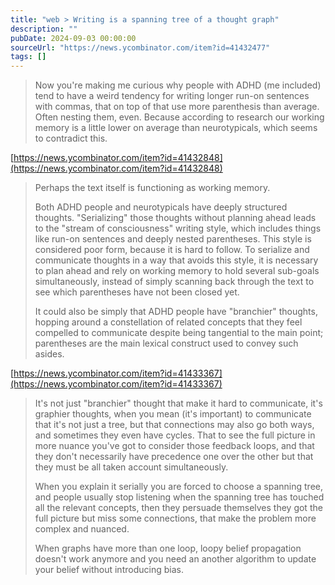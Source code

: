 ```yaml
---
title: "web > Writing is a spanning tree of a thought graph"
description: ""
pubDate: 2024-09-03 00:00:00
sourceUrl: "https://news.ycombinator.com/item?id=41432477"
tags: []
---
```


> Now you're making me curious why people with ADHD (me included) tend to have a weird tendency for writing longer run-on sentences with commas, that on top of that use more parenthesis than average. Often nesting them, even. Because according to research our working memory is a little lower on average than neurotypicals, which seems to contradict this.

[https://news.ycombinator.com/item?id=41432848](https://news.ycombinator.com/item?id=41432848)

> Perhaps the text itself is functioning as working memory.
> 
> Both ADHD people and neurotypicals have deeply structured thoughts. "Serializing" those thoughts without planning ahead leads to the "stream of consciousness" writing style, which includes things like run-on sentences and deeply nested parentheses. This style is considered poor form, because it is hard to follow. To serialize and communicate thoughts in a way that avoids this style, it is necessary to plan ahead and rely on working memory to hold several sub-goals simultaneously, instead of simply scanning back through the text to see which parentheses have not been closed yet.
> 
> It could also be simply that ADHD people have "branchier" thoughts, hopping around a constellation of related concepts that they feel compelled to communicate despite being tangential to the main point; parentheses are the main lexical construct used to convey such asides.

[https://news.ycombinator.com/item?id=41433367](https://news.ycombinator.com/item?id=41433367)

> It's not just "branchier" thought that make it hard to communicate, it's graphier thoughts, when you mean (it's important) to communicate that it's not just a tree, but that connections may also go both ways, and sometimes they even have cycles. That to see the full picture in more nuance you've got to consider those feedback loops, and that they don't necessarily have precedence one over the other but that they must be all taken account simultaneously.
> 
> When you explain it serially you are forced to choose a spanning tree, and people usually stop listening when the spanning tree has touched all the relevant concepts, then they persuade themselves they got the full picture but miss some connections, that make the problem more complex and nuanced.
> 
> When graphs have more than one loop, loopy belief propagation doesn't work anymore and you need an another algorithm to update your belief without introducing bias.